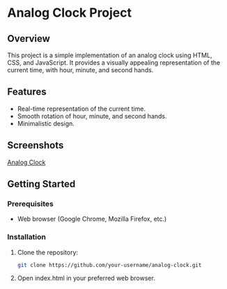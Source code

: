 # Analog Clock Project

## Overview

This project is a simple implementation of an analog clock using HTML, CSS, and JavaScript. It provides a visually appealing representation of the current time, with hour, minute, and second hands.

## Features

- Real-time representation of the current time.
- Smooth rotation of hour, minute, and second hands.
- Minimalistic design.

## Screenshots

[Analog Clock](https://ibb.co/8cGg1ZY)

## Getting Started

### Prerequisites

- Web browser (Google Chrome, Mozilla Firefox, etc.)

### Installation

1. Clone the repository:

   ```bash
   git clone https://github.com/your-username/analog-clock.git

2. Open index.html in your preferred web browser.